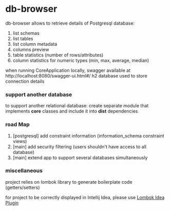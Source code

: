 # db-browser

db-browser allows to retrieve details of Postgresql database:
1. list schemas
2. list tables
3. list column metadata
4. columns preview 
5. table statistics (number of rows/attributes)
6. column statistics for numeric types (min, max, average, median)

when running CoreApplication locally, swagger available at http://localhost:8080/swagger-ui.html#/ 
h2 database used to store connection details

### support another database
to support another relational database: create separate module that implements **core** classes 
and include it into **dist** dependencies 

### road Map
1. [postgresql] add constraint information (information_schema constraint views)
2. [main] add security filtering (users shouldn't have access to all database)
3. [main] extend app to support several databases simultaneously 

### miscellaneous
project relies on lombok library to generate boilerplate code (getters/setters)

for project to be correctly displayed in Intellij Idea, please use [Lombok Idea Plugin](https://plugins.jetbrains.com/plugin/6317-lombok)